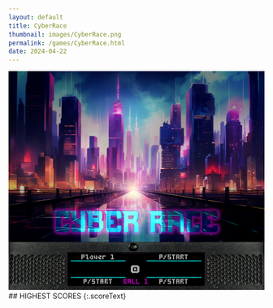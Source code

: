 ```yaml
---
layout: default
title: CyberRace
thumbnail: images/CyberRace.png
permalink: /games/CyberRace.html
date: 2024-04-22
---
```


<img src="../images/CyberRace.png" class="gameThumbnail img-fluid mx-auto align-middle">
## HIGHEST SCORES
{:.scoreText}

